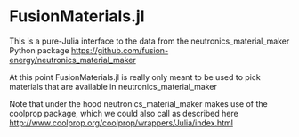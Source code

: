 # FusionMaterials.jl

This is a pure-Julia interface to the data from the neutronics_material_maker Python package
https://github.com/fusion-energy/neutronics_material_maker

At this point FusionMaterials.jl is really only meant to be used to pick materials
that are available in neutronics_material_maker

Note that under the hood neutronics_material_maker makes use of the coolprop package,
which we could also call as described here http://www.coolprop.org/coolprop/wrappers/Julia/index.html
